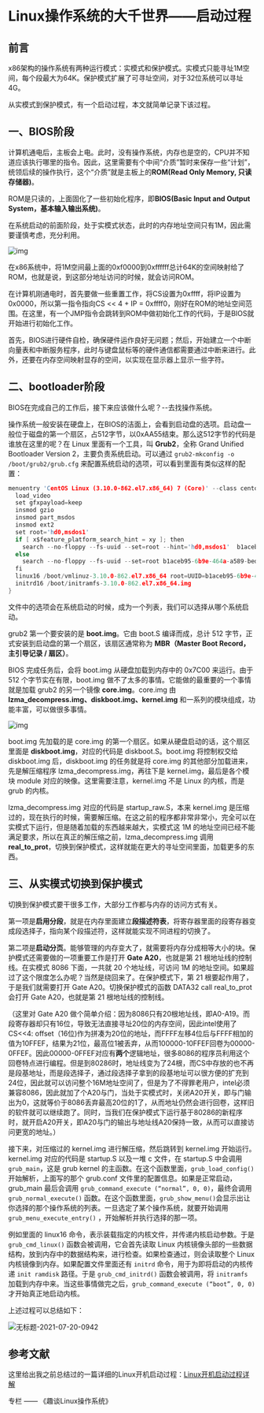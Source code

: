 # Linux操作系统的大千世界——启动过程


## 前言

x86架构的操作系统有两种运行模式：实模式和保护模式。实模式只能寻址1M空间，每个段最大为64K。保护模式扩展了可寻址空间，对于32位系统可以寻址4G。

从实模式到保护模式，有一个启动过程，本文就简单记录下该过程。

## 一、BIOS阶段

计算机通电后，主板会上电。此时，没有操作系统，内存也是空的，CPU并不知道应该执行哪里的指令。因此，这里需要有个中间“介质”暂时来保存一些“计划”，统领后续的操作执行，这个“介质”就是主板上的**ROM(Read Only Memory, 只读存储器)**。

ROM是只读的，上面固化了一些初始化程序，即**BIOS(Basic Input and Output System，基本输入输出系统)**。

在系统启动的前面阶段，处于实模式状态，此时的内存地址空间只有1M，因此需要谨慎考虑，充分利用。

![img](https://cdn.jsdelivr.net/gh/AlexsanderShaw/BlogImages@main/img/vuln/shebei5f364ef5c9d1a3b1d9bb7153bd166bfc.jpeg)

在x86系统中，将1M空间最上面的0xf0000到0xffffff总计64K的空间映射给了ROM，也就是说，到这部分地址访问的时候，就会访问ROM。

在计算机刚通电时，首先要做一些重置工作，将CS设置为0xffff，将IP设置为0x0000，所以第一指令指向CS << 4 + IP = 0xffff0，刚好在ROM的地址空间范围。在这里，有一个JMP指令会跳转到ROM中做初始化工作的代码，于是BIOS就开始进行初始化工作。

首先，BIOS进行硬件自检，确保硬件运作良好无问题；然后，开始建立一个中断向量表和中断服务程序，此时与键盘鼠标等的硬件通信都需要通过中断来进行。此外，还要在内存空间映射显存的空间，以实现在显示器上显示一些字符。

## 二、bootloader阶段

BIOS在完成自己的工作后，接下来应该做什么呢？--去找操作系统。

操作系统一般安装在硬盘上，在BIOS的洁面上，会看到启动盘的选项。启动盘一般位于磁盘的第一个扇区，占512字节，以0xAA55结束。那么这512字节的代码是谁放在这里的呢？在 Linux 里面有一个工具，叫 **Grub2**，全称 Grand Unified Bootloader Version 2，主要负责系统启动。可以通过 `grub2-mkconfig -o /boot/grub2/grub.cfg` 来配置系统启动的选项，可以看到里面有类似这样的配置：

```c
menuentry 'CentOS Linux (3.10.0-862.el7.x86_64) 7 (Core)' --class centos --class gnu-linux --class gnu --class os --unrestricted $menuentry_id_option 'gnulinux-3.10.0-862.el7.x86_64-advanced-b1aceb95-6b9e-464a-a589-bed66220ebee' {
  load_video
  set gfxpayload=keep
  insmod gzio
  insmod part_msdos
  insmod ext2
  set root='hd0,msdos1'
  if [ x$feature_platform_search_hint = xy ]; then
    search --no-floppy --fs-uuid --set=root --hint='hd0,msdos1'  b1aceb95-6b9e-464a-a589-bed66220ebee
  else
    search --no-floppy --fs-uuid --set=root b1aceb95-6b9e-464a-a589-bed66220ebee
  fi
  linux16 /boot/vmlinuz-3.10.0-862.el7.x86_64 root=UUID=b1aceb95-6b9e-464a-a589-bed66220ebee ro console=tty0 console=ttyS0,115200 crashkernel=auto net.ifnames=0 biosdevname=0 rhgb quiet 
  initrd16 /boot/initramfs-3.10.0-862.el7.x86_64.img
}
```

文件中的选项会在系统启动的时候，成为一个列表，我们可以选择从哪个系统启动。

grub2 第一个要安装的是 **boot.img**。它由 boot.S 编译而成，总计 512 字节，正式安装到启动盘的第一个扇区，该扇区通常称为 **MBR（Master Boot Record，主引导记录 / 扇区）**。

BIOS 完成任务后，会将 boot.img 从硬盘加载到内存中的 0x7C00 来运行。由于 512 个字节实在有限，boot.img 做不了太多的事情。它能做的最重要的一个事情就是加载 grub2 的另一个镜像 **core.img**。core.img 由 **lzma_decompress.img、diskboot.img、kernel.img** 和一系列的模块组成，功能丰富，可以做很多事情。

![img](https://static001.geekbang.org/resource/image/2b/6a/2b8573bbbf31fc0cb0420e32d07b196a.jpeg)

boot.img 先加载的是 core.img 的第一个扇区。如果从硬盘启动的话，这个扇区里面是 **diskboot.img**，对应的代码是 diskboot.S。boot.img 将控制权交给 diskboot.img 后，diskboot.img 的任务就是将 core.img 的其他部分加载进来，先是解压缩程序 lzma_decompress.img，再往下是 kernel.img，最后是各个模块 module 对应的映像。这里需要注意，kernel.img 不是 Linux 的内核，而是 grub 的内核。

lzma_decompress.img 对应的代码是 startup_raw.S，本来 kernel.img 是压缩过的，现在执行的时候，需要解压缩。在这之前的程序都非常非常小，完全可以在实模式下运行，但是随着加载的东西越来越大，实模式这 1M 的地址空间已经不能满足要求，所以在真正的解压缩之前，lzma_decompress.img 调用 **real_to_prot**，切换到保护模式，这样就能在更大的寻址空间里面，加载更多的东西。

## 三、从实模式切换到保护模式

切换到保护模式要干很多工作，大部分工作都与内存的访问方式有关。

第一项是**启用分段**，就是在内存里面建立**段描述符表**，将寄存器里面的段寄存器变成段选择子，指向某个段描述符，这样就能实现不同进程的切换了。

第二项是**启动分页**。能够管理的内存变大了，就需要将内存分成相等大小的块。保护模式还需要做的一项重要工作是打开 **Gate A20**，也就是第 21 根地址线的控制线。在实模式 8086 下面，一共就 20 个地址线，可访问 1M 的地址空间。如果超过了这个限度怎么办呢？当然是绕回来了。在保护模式下，第 21 根要起作用了，于是我们就需要打开 Gate A20。切换保护模式的函数 DATA32 call real_to_prot 会打开 Gate A20，也就是第 21 根地址线的控制线。

（这里对 Gate A20 做个简单介绍：因为8086只有20根地址线，即A0-A19。而段寄存器却只有16位，导致无法直接寻址20位的内存空间，因此intel使用了 CS<<4: offset（16位)作为拼凑为20位的地址，而FFFF左移4位后与FFFF相加的值为10FFEF，结果为21位，最高位1被丢弃，从而100000-10FFEF回卷为00000-0FFEF。因此00000-0FFEF对应有**两个**逻辑地址，很多8086的程序员利用这个回卷特点进行编程。但是到80286时，地址线变为了24根，而CS中存放的也不再是段基地址，而是段选择子，通过段选择子拿到的段基地址可以很方便的扩充到24位，因此就可以访问整个16M地址空间了，但是为了不得罪老用户，intel必须兼容8086，因此就加了个A20与门，当处于实模式时，关闭A20开关，即与门输出为0，这就等价于8086丢弃最高20位的1了，从而地址仍然会进行回卷，这样旧的软件就可以继续跑了。同时，当我们在保护模式下运行基于80286的新程序时，就开启A20开关，即A20与门的输出与地址线A20保持一致，从而可以直接访问更宽的地址。）

接下来，对压缩过的 kernel.img 进行解压缩，然后跳转到 kernel.img 开始运行。kernel.img 对应的代码是 startup.S 以及一堆 c 文件，在 startup.S 中会调用 `grub_main`，这是 grub kernel 的主函数。在这个函数里面，`grub_load_config()` 开始解析，上面写的那个 grub.conf 文件里的配置信息。如果是正常启动，grub_main 最后会调用 `grub_command_execute (“normal”, 0, 0)`，最终会调用 `grub_normal_execute()` 函数。在这个函数里面，`grub_show_menu()`会显示出让你选择的那个操作系统的列表。一旦选定了某个操作系统，就要开始调用 `grub_menu_execute_entry()` ，开始解析并执行选择的那一项。

例如里面的 linux16 命令，表示装载指定的内核文件，并传递内核启动参数。于是 `grub_cmd_linux()` 函数会被调用，它会首先读取 Linux 内核镜像头部的一些数据结构，放到内存中的数据结构来，进行检查。如果检查通过，则会读取整个 Linux 内核镜像到内存。如果配置文件里面还有 `initrd` 命令，用于为即将启动的内核传递 `init ramdisk` 路径。于是 `grub_cmd_initrd()` 函数会被调用，将 `initramfs` 加载到内存中来。当这些事情做完之后，`grub_command_execute (“boot”, 0, 0)` 才开始真正地启动内核。

上述过程可以总结如下：

![无标题-2021-07-20-0942](https://cdn.jsdelivr.net/gh/AlexsanderShaw/BlogImages@main/img/vuln/shebei无标题-2021-07-20-0942.png)

## 参考文献

这里给出我之前总结过的一篇详细的Linux开机启动过程：[Linux开机启动过程详解](https://www.v4ler1an.com/2020/10/boot/)

专栏 —— 《趣谈Linux操作系统》


